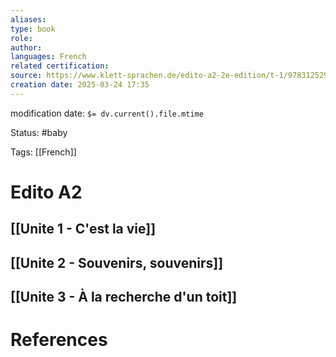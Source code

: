 ```yaml
---
aliases: 
type: book
role: 
author: 
languages: French
related certification: 
source: https://www.klett-sprachen.de/edito-a2-2e-edition/t-1/9783125297463?srsltid=AfmBOoptwQ54B_oeS3xXKq5NdnybYJv1xzssIWRgBMLX2B8aryJuzWvf
creation date: 2025-03-24 17:35
---
```

modification date: `$= dv.current().file.mtime`

Status: #baby 

Tags: [[French]]

# Edito A2

## [[Unite 1 - C'est la vie]]

## [[Unite 2 -  Souvenirs, souvenirs]]

## [[Unite 3 - À la recherche d'un toit]]















# References